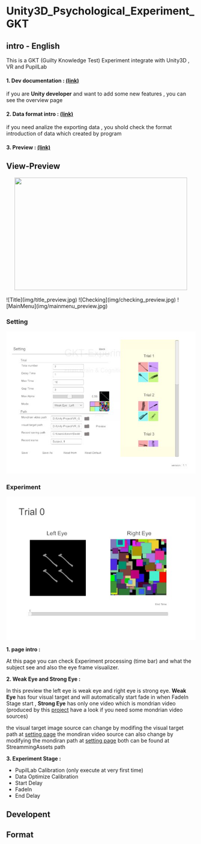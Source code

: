 # Unity3D_Psychological_Experiment_GKT

## intro - English

This is a GKT (Guilty Knowledge Test) Experiment integrate with Unity3D , VR and PupilLab

#### 1. Dev documentation : [(link)](#Developent)

if you are **Unity developer** and want to add some new features , you can see the overview page

#### 2. Data format intro : [(link)](#Format)

if you need analize the exporting data , you shold check the format introduction of data which created by program

#### 3. Preview : [(link)](#View-Preview)



## View-Preview
<p align="center">
  <img width="460" height="300" src="http://www.fillmurray.com/460/300">
</p>
![Title](img/title_preview.jpg)
![Checking](img/checking_preview.jpg)
![MainMenu](img/mainmenu_preview.jpg)

### Setting
![Setting](img/setting_preview.jpg)

### Experiment
![Experiment](img/Experiment_preview.jpg)

**1. page intro :**

At this page you can check Experiment processing (time bar) and what the subject see and also the eye frame visualizer.

**2. Weak Eye and Strong Eye :**  

In this preview the left eye is weak eye and right eye is strong eye.
**Weak Eye** has four visual target and will automatically start fade in when FadeIn Stage start , 
**Strong Eye** has only one video which is mondrian video (produced by this [project](https://github.com/doremi31618/Processing_MondrianPatternGenerator)
 have a look if you need some mondrian video sources)

the visual target image source can change by modifing the visual target path at [setting page](#Setting)
the mondiran video source can also change by modifying the mondiran path at [setting page](#Setting)
both can be found at StreammingAssets path


**3. Experiment Stage :**

* PupilLab Calibration (only execute at very first time) 
* Data Optimize Calibration
* Start Delay
* FadeIn
* End Delay



## Developent

## Format

